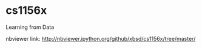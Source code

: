 cs1156x
=======

Learning from Data

nbviewer link: http://nbviewer.ipython.org/github/xbsd/cs1156x/tree/master/
